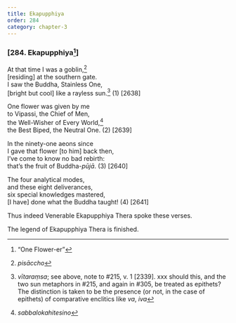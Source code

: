 ```yaml
---
title: Ekapupphiya
order: 284
category: chapter-3
---
```


### \[284. Ekapupphiya[^1]\]

At that time I was a goblin,[^2]  
\[residing\] at the southern gate.  
I saw the Buddha, Stainless One,  
\[bright but cool\] like a rayless sun.[^3] (1) \[2638\]

One flower was given by me  
to Vipassi, the Chief of Men,  
the Well-Wisher of Every World,[^4]  
the Best Biped, the Neutral One. (2) \[2639\]

In the ninety-one aeons since  
I gave that flower \[to him\] back then,  
I’ve come to know no bad rebirth:  
that’s the fruit of Buddha-*pūjā*. (3) \[2640\]

The four analytical modes,  
and these eight deliverances,  
six special knowledges mastered,  
\[I have\] done what the Buddha taught! (4) \[2641\]

Thus indeed Venerable Ekapupphiya Thera spoke these verses.

The legend of Ekapupphiya Thera is finished.

[^1]: “One Flower-er”

[^2]: *pisā<span class="diacritics" data-state="on">c</span><span class="no-diacritics" data-state="off">ch</span>o*

[^3]: *vītaraṃsa*; see above, note to \#215, v. 1 \[2339\]. xxx should this, and the two sun metaphors in \#215, and again in \#305, be treated as epithets? The distinction is taken to be the presence (or not, in the case of epithets) of comparative enclitics like *va*, *iva*

[^4]: *sabbalokahitesino*
